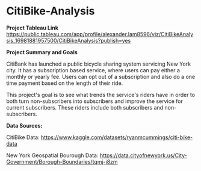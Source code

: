 # CitiBike-Analysis

**Project Tableau Link**
https://public.tableau.com/app/profile/alexander.lam8596/viz/CitiBikeAnalysis_16981881957500/CitiBikeAnalysis?publish=yes

**Project Summary and Goals**

CitiBank has launched a public bicycle sharing system servicing New York city. It has a subscription based service, where users can pay either a monthly or yearly fee. Users can opt out of a subscription and also do a one time payment based on the length of their ride.

This project's goal is to see what trends the service's riders have in order to both turn non-subscribers into subscribers and improve the service for current subscribers. These riders include both subscribers and non-subscribers.

**Data Sources:**

CitiBike Data: https://www.kaggle.com/datasets/ryanmcummings/citi-bike-data

New York Geospatial Bourough Data: https://data.cityofnewyork.us/City-Government/Borough-Boundaries/tqmj-j8zm
